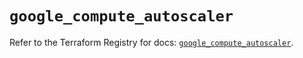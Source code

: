 # `google_compute_autoscaler`

Refer to the Terraform Registry for docs: [`google_compute_autoscaler`](https://registry.terraform.io/providers/hashicorp/google/6.45.0/docs/resources/compute_autoscaler).
